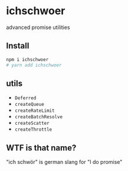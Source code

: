 # ichschwoer

advanced promise utilities

## Install

```sh
npm i ichschwoer
# yarn add ichschwoer
```

## utils

- `Deferred`
- `createQueue`
- `createRateLimit`
- `createBatchResolve`
- `createScatter`
- `createThrottle`

## WTF is that name?

"ich schwör" is german slang for "I do promise"
